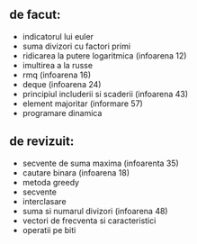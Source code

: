 <h2>de facut:</h2>
<ul>
    <li>indicatorul lui euler</li>
    <li>suma divizori cu factori primi</li>
    <li>ridicarea la putere logaritmica (infoarena 12)</li>
    <li>imultirea a la russe</li>
    <li>rmq (infoarena 16)</li>
    <li>deque (infoarena 24)</li>
    <li>principiul includerii si scaderii (infoarena 43)</li>
    <li>element majoritar (informare 57)</li>
    <li>programare dinamica</li>
 </ul>

<h2>de revizuit:</h2>
<ul>
    <li>secvente de suma maxima (infoarenta 35)</li>
    <li>cautare binara (infoarena 18)</li>
    <li>metoda greedy</li>
    <li>secvente</li>
    <li>interclasare</li>
    <li>suma si numarul divizori (infoarena 48)</li>
    <li>vectori de frecventa si caracteristici</li>
    <li>operatii pe biti</li>
</ul>
